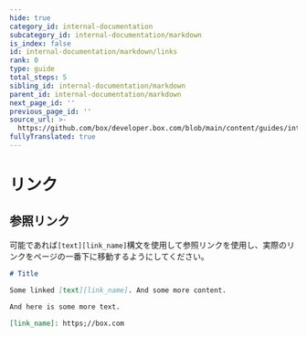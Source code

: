 ```yaml
---
hide: true
category_id: internal-documentation
subcategory_id: internal-documentation/markdown
is_index: false
id: internal-documentation/markdown/links
rank: 0
type: guide
total_steps: 5
sibling_id: internal-documentation/markdown
parent_id: internal-documentation/markdown
next_page_id: ''
previous_page_id: ''
source_url: >-
  https://github.com/box/developer.box.com/blob/main/content/guides/internal-documentation/markdown/links.md
fullyTranslated: true
---
```

<!-- does not need translation -->

# リンク

## 参照リンク

可能であれば`[text][link_name]`構文を使用して参照リンクを使用し、実際のリンクをページの一番下に移動するようにしてください。

```md
# Title

Some linked [text][link_name]. And some more content.

And here is some more text.

[link_name]: https;//box.com

```
